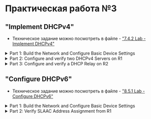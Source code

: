 # Практическая работа №3
## "Implement DHCPv4"
- Техническое задание можно посмотреть в файле - ["7.4.2 Lab - Implement DHCPv4"](https://github.com/Maksim693/OTUS_LAB/blob/main/Practical_LAB/LAB_3/7.4.2%20Lab%20-%20Implement%20DHCPv4.pdf)
<details>
  <summary> Part 1: Build the Network and Configure Basic Device Settings </summary>
  
### In Part 1, you will set up the network topology and configure basic settings on the PC hosts and switches.
  <details>
    <summary> Step 1: Establish an addressing scheme </summary>
    
##### Subnet the network 192.168.1.0/24 to meet the following requirements:
- [x] One subnet, “Subnet A”, supporting 58 hosts (the client VLAN at R1).
###### Record the first IP address in the Addressing Table for R1 G0/0/1.100.
| Device | Interface | IP Address | Subnet Mask | Default Gateway |
| :-:| :----------| :-------------| :---------------| :--:|
| R1 | G0/0/1.100 | 192.168.100.1 | 255.255.255.192 | N/A |
- [x] One subnet, “Subnet B”, supporting 28 hosts (the management VLAN at R1). 
###### Record the first IP address in the Addressing Table for R1 G0/0/1.200. Record the second IP address in the Address Table for S1 VLAN 200 and enter the associated default gateway.
| Device | Interface | IP Address | Subnet Mask | Default Gateway |
| :-:| :----------| :-------------| :---------------| :----------:|
| R1 | G0/0/1.200 | 192.168.200.1 | 255.255.255.224 | N/A |
| S1 | MGMT_200   | 192.168.200.2 | 255.255.255.224 | 192.168.200.1 |
- [x] One subnet, “Subnet C”, supporting 12 hosts (the client network at R2).
###### Record the first IP address in the Addressing Table for R2 G0/0/1.
| Device | Interface | IP Address | Subnet Mask | Default Gateway |
| :-:| :------| :--------------| :---------------| :--:|
| R2 | G0/0/1 | 192.168.100.65 | 255.255.255.240 | N/A |
  </details>
  <details>
    <summary> Step 2: Cable the network as shown in the topology. </summary>

  ##### На данном шаге проводи подключение оборудования согласно приложенной схеме
- [x] Attach the devices as shown in the topology diagram, and cable as necessary.
  </details>      
  <details>
    <summary> Step 3: Configure basic settings for each router. </summary>
    
##### Проводим базовую настройку оборудования
- [x] Assign a device name to the router.
```
hostname R1
```
- [x] Disable DNS lookup to prevent the router from attempting to translate incorrectly entered commands as
though they were host names.
```
no ip domain-lookup
```
- [x] Assign class as the privileged EXEC encrypted password.
```
enable secret class
```
- [x] Assign cisco as the console password and enable login.
```
line console 0
password cisco
login
```
- [x] Assign cisco as the VTY password and enable login.
```
line vty 0 4
password cisco
login
```
- [x] Encrypt the plaintext passwords.
```
service password-encryption 
```
- [x] Create a banner that warns anyone accessing the device that unauthorized access is prohibited.
```
banner motd $ Authorized Users Only! $
```
- [x] Save the running configuration to the startup configuration file.
```
copy running-config startup-config 
```
- [x] Set the clock on the router.
>Непонятно как настроить время в CPT, кроме timezone и настройки с помощью NTP вариантов нет. 
>Первый вариант приложил команды для "ручной" настройки времени на Сisco 
```
clock timezone msk 3
clock set 10:30:00 18 june 2025
```
>Второй вариант это настроить NTP.
```
clock timezone msk 3
ntp server 10.10.10.10
```
###### Note: Use the question mark (?) to help with the correct sequence of parameters needed to execute this command.
  </details>      
  <details>
    <summary> Step 4: Configure Inter-VLAN Routing on R1 </summary>

##### Проводим настройка оборудования согласно 4 шагу  
- [x] Activate interface G0/0/1 on the router.
- [x] Configure sub-interfaces for each VLAN as required by the IP addressing table. All sub-interfaces use 802.1Q encapsulation and are assigned the first usable address from the IP address pool you have calculated. Ensure the sub-interface for the native VLAN does not have an IP address assigned. Include a description for each sub-interface.
- [x] Verify the sub-interfaces are operational.
```
interface GigabitEthernet0/0/1.100
 description Clients_100
 encapsulation dot1Q 100
 ip address 192.168.100.1 255.255.255.192
!
interface GigabitEthernet0/0/1.200
 description MGMT_200
 encapsulation dot1Q 200
 ip address 192.168.200.1 255.255.255.224
!
interface GigabitEthernet0/0/1.999
 description Parking_Lot_999
 encapsulation dot1Q 999
!
interface GigabitEthernet0/0/1.1000
 description Native_1000
 encapsulation dot1Q 1000
```
  </details>      
  <details>
    <summary> Step 5: Configure G0/0/1 on R2, then G0/0/0 and static routing for both routers </summary>

##### Проводим настройка оборуджования согласно 5 шагу
- [x] Configure G0/0/1 on R2 with the first IP address of Subnet C you calculated earlier.
```
interface GigabitEthernet0/0/1
 ip address 192.168.100.65 255.255.255.240
```
- [x] Configure interface G0/0/0 for each router based on the IP Addressing table above.
```
R1(config)#interface GigabitEthernet0/0/0
R1(config-if)#ip address 10.0.0.1 255.255.255.252
```
```
R2(config)#interface GigabitEthernet0/0/0
R2(config-if)#ip address 10.0.0.2 255.255.255.252
```
- [x] Configure a default route on each router pointed to the IP address of G0/0/0 on the other router.
```
R1(config)#ip route 0.0.0.0 0.0.0.0 10.0.0.2
R2(config)#ip route 0.0.0.0 0.0.0.0 10.0.0.1
```
- [x] Verify static routing is working by pinging R2’s G0/0/1 address from R1.
```
R2#ping 192.168.100.1

Type escape sequence to abort.
Sending 5, 100-byte ICMP Echos to 192.168.100.1, timeout is 2 seconds:
!!!!!
Success rate is 100 percent (5/5), round-trip min/avg/max = 0/0/0 ms
```
- [x] Save the running configuration to the startup configuration file.
```
R2#copy running-config startup-config 
Destination filename [startup-config]? 
Building configuration...
[OK]
```
  </details>      
  <details>
    <summary> Step 6: Configure basic settings for each switch. </summary>

##### Проводим настройку оборудования аналогично [Шагу №3](#проводим-базовую-настройку-оборудования)
- [x] Assign a device name to the switch.
- [x] Open configuration window
- [x] Disable DNS lookup to prevent the router from attempting to translate incorrectly entered commands as though they were host names.
- [x] Assign class as the privileged EXEC encrypted password.
- [x] Assign cisco as the console password and enable login.
- [x] Assign cisco as the VTY password and enable login.
- [x] Encrypt the plaintext passwords.
- [x] Create a banner that warns anyone accessing the device that unauthorized access is prohibited.
- [x] Save the running configuration to the startup configuration file.
- [x] Set the clock on the switch to today’s time and date.
###### Note: Use the question mark (?) to help with the correct sequence of parameters needed to execute this command.
- [x] Copy the running configuration to the startup configuration.
  </details>      
  <details>
    <summary> Step 7: Create VLANs on S1. </summary>
   
##### Проводим настройку оборудования согласно 7 шагу
###### Note: S2 is only configured with basic settings.
- [x] Create and name the required VLANs on switch 1 from the table above.
```
S1#show interfaces trunk 
Port        Mode         Encapsulation  Status        Native vlan
Fa0/5       on           802.1q         trunking      1000

Port        Vlans allowed on trunk
Fa0/5       100,200,999-1000
```
```
S1show vlan 

VLAN Name                             Status    Ports
---- -------------------------------- --------- -------------------------------
1    default                          active    
100  Clients_100                      active    Fa0/6
200  MGMT_200                         active    
999  Parking_Lot_999                  active    Fa0/1, Fa0/2, Fa0/3, Fa0/4
                                                Fa0/7, Fa0/8, Fa0/9, Fa0/10
                                                Fa0/11, Fa0/12, Fa0/13, Fa0/14
                                                Fa0/15, Fa0/16, Fa0/17, Fa0/18
                                                Fa0/19, Fa0/20, Fa0/21, Fa0/22
                                                Fa0/23, Fa0/24, Gig0/1, Gig0/2
```
- [x] Configure and activate the management interface on S1 (VLAN 200) using the second IP address from the subnet calculated earlier. Additionally, set the default gateway on S1.
```
interface Vlan200
 ip address 192.168.200.2 255.255.255.224
```
- [x] Configure and activate the management interface on S2 (VLAN 1) using the second IP address from the subnet calculated earlier. Additionally, set the default gateway on S2
```
S1(config)#interface range Fa0/1-4,Fa0/7-24,Gi0/1-2
S1(config-if-range)#switchport access vlan 999
S1(config-if-range)#shutdown
```
- [x] Assign all unused ports on S1 to the Parking_Lot VLAN, configure them for static access mode, and administratively deactivate them. On S2, administratively deactivate all the unused ports.
###### Note: The interface range command is helpful to accomplish this task with as few commands as necessary.
```
S1(config)#interface range Fa0/1-4,Fa0/7-24,Gi0/1-2
S1(config-if-range)#switchport access vlan 999
S1(config-if-range)#shutdown
```
  </details>      
  <details>
    <summary> Step 8: Assign VLANs to the correct switch interfaces. </summary>
    
#### Настройка клиентского влана    
- [x] Assign used ports to the appropriate VLAN (specified in the VLAN table above) and configure them for static access mode.
```
interface FastEthernet0/6
 switchport access vlan 100
 switchport mode access
```
- [x] Verify that the VLANs are assigned to the correct interfaces.
```
S1#sh vlan brief 
VLAN Name                             Status    Ports
---- -------------------------------- --------- -------------------------------
1    default                          active    
100  Clients_100                      active    Fa0/6
200  MGMT_200                         active    
999  Parking_Lot_999                  active    Fa0/1, Fa0/2, Fa0/3, Fa0/4
                                                Fa0/7, Fa0/8, Fa0/9, Fa0/10
                                                Fa0/11, Fa0/12, Fa0/13, Fa0/14
                                                Fa0/15, Fa0/16, Fa0/17, Fa0/18
                                                Fa0/19, Fa0/20, Fa0/21, Fa0/22
                                                Fa0/23, Fa0/24, Gig0/1, Gig0/2
```
#### Question:
- Why is interface F0/5 listed under VLAN 1?
> В конфигурации выше не видно, чтобы 5 порт находился в 1 влане, т.к. я уже настроил влан-транк на данном порту и изменил Native vlan. 5 порт находится в 1 влане до перевода в режим 'mode trunk'
  </details>      
  <details>
    <summary> Step 9: Manually configure S1’s interface F0/5 as an 802.1Q trunk. </summary>

##### Проводим настройку оборудования согласно 9 шагу
- [x] Change the switchport mode on the interface to force trunking.
- [x] As a part of the trunk configuration, set the native VLAN to 1000.
- [x] As another part of trunk configuration, specify that VLANs 100, 200, and 1000 are allowed to cross the trunk.
- [x] Save the running configuration to the startup configuration file.
- [x] Verify trunking status.
```
interface FastEthernet0/5
 switchport trunk native vlan 1000
 switchport trunk allowed vlan 100,200,1000
 switchport mode trunk
```
```
S1#show interfaces trunk 
Port        Mode         Encapsulation  Status        Native vlan
Fa0/5       on           802.1q         trunking      1000

Port        Vlans allowed on trunk
Fa0/5       100,200,1000

Port        Vlans allowed and active in management domain
Fa0/5       100,200,1000

Port        Vlans in spanning tree forwarding state and not pruned
Fa0/5       100,200,1000
```
#### Question:
- At this point, what IP address would the PC’s have if they were connected to the network using DHCP?
> Оба PC получают ip из пула 169.254.0.0 255.255.0.0
  </details>
</details>

<details>
  <summary> Part 2: Configure and verify two DHCPv4 Servers on R1 </summary>
  
### In Part 2, you will configure and verify a DHCPv4 Server on R1. The DHCPv4 server will service two subnets, Subnet A and Subnet C.   
  <details>
    <summary> Step 1: Configure R1 with DHCPv4 pools for the two supported subnets. Only the DHCP Pool for subnet A is given below </summary>

#### Приступаем к настройке DHCP сервера
- [x] Exclude the first five useable addresses from each address pool.
```
R1(config)#ip dhcp excluded-address 192.168.100.1 192.168.100.5
```
- [x] Create the DHCP pool (Use a unique name for each pool).
```
R1(config)#ip dhcp pool Client_DHCP_R1
```
- [x] Specify the network that this DHCP server is supporting.
```
R1(dhcp-config)#network 192.168.100.0 255.255.255.192
```
- [x] Configure the domain name as ccna-lab.com
```
R1(dhcp-config)#domain-name ccna-lab.comip d  
```
- [x] Configure the appropriate default gateway for each DHCP pool.
```
R1(dhcp-config)#default-router 192.168.100.1
```
- [x] Configure the lease time for 2 days 12 hours and 30 minutes.
```
lease 2 12 30
```
- [x] Next, configure the second DHCPv4 Pool using the pool name R2_Client_LAN and the calculated network, default-router and use the same domain name and lease time from the previous DHCP pool.
```
R1(config)# ip dhcp excluded-address 192.168.100.65 192.168.100.69
R1(config)# ip dhcp pool R2_Client_LAN
R1(dhcp-config)# network 192.168.100.64 255.255.255.240
R1(dhcp-config)# default-router 192.168.100.65
R1(dhcp-config)# domain-name ccna-lab.com
R1(dhcp-config)# lease 2 12 30
```
  </details>      
  <details>
    <summary> Step 2: Save your configuration </summary>
  
##### Сохраняем настройки
- [x] Save the running configuration to the startup configuration file.
```
copy running-config startup-config 
```
  </details>      
  <details>
    <summary> Step 3: Verify the DHCPv4 Server configuration </summary>

#### Приступаем к настройке DHCP сервера
- [x] Issue the command show ip dhcp pool to examine the pool details.
```
R1#show ip dhcp pool 

Pool Client_DHCP_R1 :
 Utilization mark (high/low)    : 100 / 0
 Subnet size (first/next)       : 0 / 0 
 Total addresses                : 62
 Leased addresses               : 1
 Excluded addresses             : 2
 Pending event                  : none

 1 subnet is currently in the pool
 Current index        IP address range                    Leased/Excluded/Total
 192.168.100.1        192.168.100.1    - 192.168.100.62    1    / 2     / 62

Pool R2_Client_LAN :
 Utilization mark (high/low)    : 100 / 0
 Subnet size (first/next)       : 0 / 0 
 Total addresses                : 14
 Leased addresses               : 0
 Excluded addresses             : 2
 Pending event                  : none

 1 subnet is currently in the pool
 Current index        IP address range                    Leased/Excluded/Total
 192.168.100.65       192.168.100.65   - 192.168.100.78    0    / 2     / 14
```
- [x] Issue the command show ip dhcp bindings to examine established DHCP address assignments.
```
R1# show ip dhcp binding 
IP address       Client-ID/              Lease expiration        Type
                 Hardware address
192.168.100.6    0001.9703.86A8           --                     Automatic
```
- [x] Issue the command show ip dhcp server statistics to examine DHCP messages.
> Данная команда не работает на маршрутизаторе 4331 в CPT
  </details>      
  <details>
    <summary> Step 4: Attempt to acquire an IP address from DHCP on PC-A </summary>
    
##### Проводим проверки согласно 4 шагу    
- [x] Open a command prompt on PC-A and issue the command ipconfig /renew.
![](https://github.com/Maksim693/OTUS_LAB/blob/main/Practical_LAB/LAB_3/Pictures_LAB_3/Pict_LAB3_PC-A.png)
- [x] Once the renewal process is complete, issue the command ipconfig to view the new IP information.
```
C:\>ipconfig

FastEthernet0 Connection:(default port)

   Connection-specific DNS Suffix..: 
   Link-local IPv6 Address.........: FE80::201:97FF:FE03:86A8
   IPv6 Address....................: ::
   IPv4 Address....................: 192.168.100.6
   Subnet Mask.....................: 255.255.255.192
   Default Gateway.................: ::
                                     0.0.0.0
```
- [x] Test connectivity by pinging R1’s G0/0/1 interface IP address.
```
C:\>ping 192.168.100.1

Pinging 192.168.100.1 with 32 bytes of data:

Reply from 192.168.100.1: bytes=32 time<1ms TTL=255
Reply from 192.168.100.1: bytes=32 time<1ms TTL=255
Reply from 192.168.100.1: bytes=32 time<1ms TTL=255
Reply from 192.168.100.1: bytes=32 time<1ms TTL=255

Ping statistics for 192.168.100.1:
    Packets: Sent = 4, Received = 4, Lost = 0 (0% loss),
Approximate round trip times in milli-seconds:
    Minimum = 0ms, Maximum = 0ms, Average = 0ms
```
  </details>
</details>

<details>
  <summary> Part 3: Configure and verify a DHCP Relay on R2 </summary>
  
### In Part 3, you will configure R2 to relay DHCP requests from the local area network on interface G0/0/1 to the DHCP server (R1).      
  <details>
    <summary> Step 1: Configure R2 as a DHCP relay agent for the LAN on G0/0/1 </summary>
    
#### Переходим к настройки DHCP Relay    
- [x] Configure the ip helper-address command on G0/0/1 specifying R1’s G0/0/0 IP address.
```
R2(config)# interface g0/0/1
R2(config-if)# ip helper-address 10.0.0.1
```
- [x] Save your configuration.
  </details>      
  <details>
    <summary> Step 2: Attempt to acquire an IP address from DHCP on PC-B </summary>

##### Проводим проверки согласно 2 шагу    
- [x] Open a command prompt on PC-B and issue the command ipconfig /renew.
![](https://github.com/Maksim693/OTUS_LAB/blob/main/Practical_LAB/LAB_3/Pictures_LAB_3/Pict_LAB3_PC-B.png)
- [x] Once the renewal process is complete, issue the command ipconfig to view the new IP information.
```
C:\>ipconfig

FastEthernet0 Connection:(default port)

   Connection-specific DNS Suffix..: ccna-lab.com
   Link-local IPv6 Address.........: FE80::290:21FF:FE4E:9A4C
   IPv6 Address....................: ::
   IPv4 Address....................: 192.168.100.70
   Subnet Mask.....................: 255.255.255.240
   Default Gateway.................: ::
                                     192.168.100.65
```
- [x] Test connectivity by pinging R1’s G0/0/1 interface IP address.
```
C:\>ping 192.168.100.1

Pinging 192.168.100.1 with 32 bytes of data:

Reply from 192.168.100.1: bytes=32 time<1ms TTL=254
Reply from 192.168.100.1: bytes=32 time<1ms TTL=254
Reply from 192.168.100.1: bytes=32 time<1ms TTL=254
Reply from 192.168.100.1: bytes=32 time=4ms TTL=254

Ping statistics for 192.168.100.1:
    Packets: Sent = 4, Received = 4, Lost = 0 (0% loss),
Approximate round trip times in milli-seconds:
    Minimum = 0ms, Maximum = 4ms, Average = 1ms
```
- [x] Issue the show ip dhcp binding on R1 to verify DHCP bindings.
```
R1#sh ip dhcp binding 
IP address       Client-ID/              Lease expiration        Type
                 Hardware address
192.168.100.6    0001.9703.86A8           --                     Automatic
192.168.100.70   0090.214E.9A4C           --                     Automatic
```
- [x] Issue the show ip dhcp server statistics on R1 and R2 to verify DHCP messages.
> Данная команда не работает на маршрутизаторе 4331 в CPT
  </details>
</details>

## "Configure DHCPv6"
- Техническое задание можно посмотреть в файле - ["8.5.1 Lab - Configure DHCPv6"](https://github.com/Maksim693/OTUS_LAB/blob/main/Practical_LAB/LAB_3/8.5.1%20Lab%20-%20Configure%20DHCPv6.pdf)
<details>
  <summary> Part 1: Build the Network and Configure Basic Device Settings </summary>
  
### In Part 1, you will set up the network topology and configure basic settings on the PC hosts and switches.
  <details>
    <summary> Step 1: Cable the network as shown in the topology. </summary>

  ##### На данном шаге проводи подключение оборудования согласно приложенной схеме
- [x] Attach the devices as shown in the topology diagram, and cable as necessary.
  </details>      
  <details>
    <summary> Step 2: Configure basic settings for each switch. (Optional) </summary>

##### Проводим настройку оборудования согласно 2 шагу 
- [x] Assign a device name to the router.
- [x] Disable DNS lookup to prevent the router from attempting to translate incorrectly entered commands as
though they were host names.
- [x] Assign class as the privileged EXEC encrypted password.
- [x] Assign cisco as the console password and enable login.
- [x] Assign cisco as the VTY password and enable login.
- [x] Encrypt the plaintext passwords.
- [x] Create a banner that warns anyone accessing the device that unauthorized access is prohibited.
- [x] Shutdown all unused ports
- [x] Save the running configuration to the startup configuration file
  </details>
  <details>
    <summary> Step 3: Configure basic settings for each router </summary>
    
##### Проводим настройку оборудования согласно 3 шагу
- [x] Assign a device name to the router.
- [x] Disable DNS lookup to prevent the router from attempting to translate incorrectly entered commands as
though they were host names.
- [x] Assign class as the privileged EXEC encrypted password.
- [x] Assign cisco as the console password and enable login.
- [x] Assign cisco as the VTY password and enable login.
- [x] Encrypt the plaintext passwords.
- [x] Create a banner that warns anyone accessing the device that unauthorized access is prohibited.
- [x] Enable IPv6 Routing
> Из важных моментов отмечу только данный пункт. Все остальные настраиваются по стандрату.
```

```
- [x] Save the running configuration to the startup configuration file
  </details>
  <details>
    <summary> Step 4: Configure interfaces and routing for both routers </summary>

##### Проводим настройку оборудования согласно 4 шагу
- [x] Configure the G0/0/0 and G0/0/1 interfaces on R1 and R2 with the IPv6 addresses specified in the table above.
```

```
- [x] Configure a default route on each router pointed to the IP address of G0/0/0 on the other router.
```

```
- [x] Verify routing is working by pinging R2’s G0/0/1 address from R1
```

```
- [x] Save the running configuration to the startup configuration file.
  </details>
</details>

<details>
  <summary>Part 2: Verify SLAAC Address Assignment from R1</summary>
  
### In Part 2, you will verify that Host PC-A receives an IPv6 address using the SLAAC method.
##### Power PC-A up and ensure that the NIC is configured for IPv6 automatic configuration.
##### After a few moments, the results of the command ipconfig should show that PC-A has assigned itself an address from the 2001:db8:1::/64 network.
#### Question:
- Where did the host-id portion of the address come from?
>

<details>
  <summary>Part 3: Configure and Verify a DHCPv6 server on R1</summary>

### In Part 3, you will configure and verify a stateless DHCP server on R1. The objective is to provide PC-A with DNS server and Domain information.

  <details>
    <summary>Step 1: Examine the configuration of PC-A in more detail</summary>

##### Проводим настройку оборудования согласно 1 шагу
- [x] Issue the command ipconfig /all on PC-A and take a look at the output.
- [x] Notice that there is no Primary DNS suffix. Also note that the DNS server addresses provided are “site local anycast” addresses, and not unicast addresses, as would be expected.
  </details>
  <details>
    <summary>Step 2: Configure R1 to provide stateless DHCPv6 for PC-A</summary>

 ##### Проводим настройку оборудования согласно 2 шагу
- [x] Create an IPv6 DHCP pool on R1 named R1-STATELESS. As a part of that pool, assign the DNS server address as 2001:db8:acad::1 and the domain name as stateless.com.
- [x] Configure the G0/0/1 interface on R1 to provide the OTHER config flag to the R1 LAN, and specify the DHCP pool you just created as the DHCP resource for this interface.
- [x] Save the running configuration to the startup configuration file.
- [x] Restart PC-A.
- [x] Examine the output of ipconfig /all and notice the changes.
- [x] Test connectivity by pinging R2’s G0/0/1 interface IP address.
  </details>
</details>
<details>
  <summary>Part 4: Configure a stateful DHCPv6 server on R1</summary>

### In Part 4, you will configure R1 to respond to DHCPv6 requests from the LAN on R2.

- [x] Create a DHCPv6 pool on R1 for the 2001:db8:acad:3:aaaa::/80 network. This will provide addresses to the LAN connected to interface G0/0/1 on R2. As a part of the pool, set the DNS server to 2001:db8:acad::254, and set the domain name to STATEFUL.com.
- [x] Assign the DHCPv6 pool you just created to interface g0/0/0 on R1.
</details>
<details>
  <summary>Part 5: Configure and verify DHCPv6 relay on R2.

### In Part 5, you will configure and verify DHCPv6 relay on R2, allowing PC-B to receive an IPv6 Address.

  <details>
    <summary>Step 1: Power on PC-B and examine the SLAAC address that it generates</summary>

##### Проводим настройку оборудования согласно 1 шагу
  </details>    
  <details>
    <summary>Step 2: Configure R2 as a DHCP relay agent for the LAN on G0/0/1</summary>

##### Проводим настройку оборудования согласно 2 шагу    
- [x] Configure the ipv6 dhcp relay command on R2 interface G0/0/1, specifying the destination address of the G0/0/0 interface on R1. Also configure the managed-config-flag command.
- [x] Save your configuration.
  </details>
  <details>
    <summary>Step 3: Attempt to acquire an IPv6 address from DHCPv6 on PC-B</summary>

##### Проводим настройку оборудования согласно 3 шагу
- [x] Restart PC-B.
- [x] Open a command prompt on PC-B and issue the command ipconfig /all and examine the output to see the results of the DHCPv6 relay operation.
- [x] Test connectivity by pinging R1’s G0/0/1 interface IP address.
  </details>
</details>
